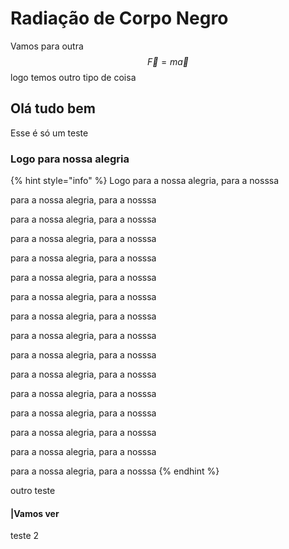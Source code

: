 # Radiação de Corpo Negro

Vamos para outra $$\vec{F}=m\vec{a}$$ logo temos outro tipo de coisa  

## Olá tudo bem

Esse é só um teste



### Logo para nossa alegria

{% hint style="info" %}
Logo para a nossa alegria, para a nosssa 

 para a nossa alegria, para a nosssa

 para a nossa alegria, para a nosssa

 para a nossa alegria, para a nosssa

 para a nossa alegria, para a nosssa

 para a nossa alegria, para a nosssa

 para a nossa alegria, para a nosssa

 para a nossa alegria, para a nosssa

 para a nossa alegria, para a nosssa

 para a nossa alegria, para a nosssa

 para a nossa alegria, para a nosssa

 para a nossa alegria, para a nosssa

 para a nossa alegria, para a nosssa

 para a nossa alegria, para a nosssa

 para a nossa alegria, para a nosssa

 para a nossa alegria, para a nosssa
{% endhint %}

outro teste

#### \|Vamos ver

teste 2





